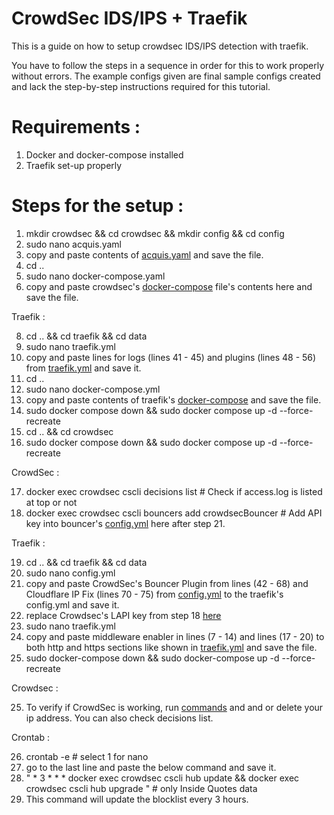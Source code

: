 # CrowdSec IDS/IPS + Traefik

This is a guide on how to setup crowdsec IDS/IPS detection with traefik.

You have to follow the steps in a sequence in order for this to work properly without errors. 
The example configs given are final sample configs created and lack the step-by-step instructions required for this tutorial.

# Requirements :

1. Docker and docker-compose installed
2. Traefik set-up properly

# Steps for the setup :

1. mkdir crowdsec && cd crowdsec && mkdir config && cd config
2. sudo nano acquis.yaml
3. copy and paste contents of [acquis.yaml](https://github.com/TechnoBoom/YT-Files/blob/19201be2fd8b99d0388a587b1b648b23ac07b7b0/IDS-IPS-Crowdsec-Traefik/crowdsec/config/acquis.yaml) and save the file.
4. cd ..
5. sudo nano docker-compose.yaml
6. copy and paste crowdsec's [docker-compose](https://github.com/TechnoBoom/YT-Files/blob/4518d6f39a551de0c1390b9d17ee1767b345851f/IDS-IPS-Crowdsec-Traefik/crowdsec/docker-compose.yaml) file's contents here and save the file.

Traefik :

8. cd .. && cd traefik && cd data
9. sudo nano traefik.yml
10. copy and paste lines for logs (lines 41 - 45) and plugins (lines 48 - 56) from [traefik.yml](https://github.com/TechnoBoom/YT-Files/blob/4bf2948c4634f849d961aa3831207157ce56735d/IDS-IPS-Crowdsec-Traefik/traefik/data/traefik.yml#L41) and save it.
11. cd ..
12. sudo nano docker-compose.yml
13. copy and paste contents of traefik's [docker-compose](https://github.com/TechnoBoom/YT-Files/blob/5e48ac91c60771a114e977536c3589cd8e5f9756/IDS-IPS-Crowdsec-Traefik/traefik/docker-compose.yml) and save the file.
14. sudo docker compose down && sudo docker compose up -d --force-recreate
15. cd .. && cd crowdsec
16. sudo docker compose down && sudo docker compose up -d --force-recreate

CrowdSec :

17. docker exec crowdsec cscli decisions list                                          # Check if access.log is listed at top or not
18. docker exec crowdsec cscli bouncers add crowdsecBouncer                            # Add API key into bouncer's [config.yml](https://github.com/TechnoBoom/YT-Files/blob/0f558d8868d9d447664fd520ccd151f6a55bfca3/IDS-IPS-Crowdsec-Traefik/traefik/data/config.yml#L56) here after step 21.

Traefik :

19. cd .. && cd traefik && cd data
20. sudo nano config.yml
21. copy and paste CrowdSec's Bouncer Plugin from lines (42 - 68) and  Cloudflare IP Fix (lines 70 - 75) from [config.yml](https://github.com/TechnoBoom/YT-Files/blob/0f558d8868d9d447664fd520ccd151f6a55bfca3/IDS-IPS-Crowdsec-Traefik/traefik/data/config.yml#L42) to the traefik's config.yml and save it.
22. replace Crowdsec's LAPI key from step 18 [here](https://github.com/TechnoBoom/YT-Files/blob/0f558d8868d9d447664fd520ccd151f6a55bfca3/IDS-IPS-Crowdsec-Traefik/traefik/data/config.yml#L56)
23. sudo nano traefik.yml
24. copy and paste middleware enabler in lines (7 - 14) and lines (17 - 20) to both http and https sections like shown in [traefik.yml](https://github.com/TechnoBoom/YT-Files/blob/4bf2948c4634f849d961aa3831207157ce56735d/IDS-IPS-Crowdsec-Traefik/traefik/data/traefik.yml#L7) and save the file.
25. sudo docker-compose down && sudo docker-compose up -d --force-recreate

Crowdsec :

25. To verify if CrowdSec is working, run [commands](https://github.com/TechnoBoom/YT-Files/blob/0f558d8868d9d447664fd520ccd151f6a55bfca3/IDS-IPS-Crowdsec-Traefik/commands%20list#L12) and and or delete your ip address. You can also check decisions list.

Crontab :

26. crontab -e                                                                         # select 1 for nano
27. go to the  last line and paste the below command and save it.
28. " * 3 * * * docker exec crowdsec cscli hub update && docker exec crowdsec cscli hub upgrade "          # only Inside Quotes data
29. This command will update the blocklist every 3 hours.
